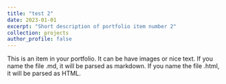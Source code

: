 ```yaml
---
title: "test 2"
date: 2023-01-01
excerpt: "Short description of portfolio item number 2"
collection: projects
author_profile: false
---
```


This is an item in your portfolio. It can be have images or nice text. If you name the file .md, it will be parsed as markdown. If you name the file .html, it will be parsed as HTML.
